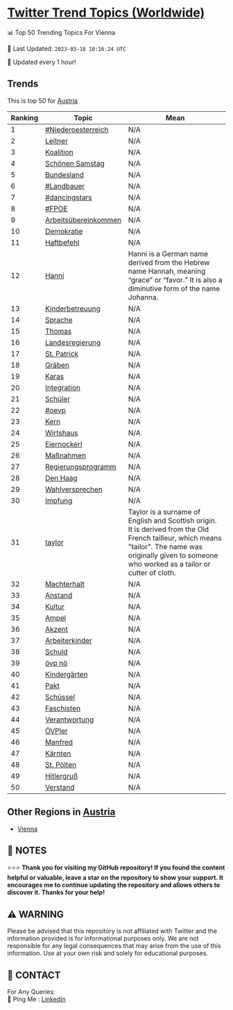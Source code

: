 [Twitter Trend Topics (Worldwide)](https://github.com/ErcinDedeoglu/Twitter-Trend-Topics)
==========


📊 Top 50 Trending Topics For Vienna

📆 Last Updated: `2023-03-18 10:16:24 UTC`

🔧 Updated every 1 hour!


## Trends

This is top 50 for [Austria](</Austria>)

| Ranking | Topic | Mean |
| ------- | ------------ | ------------ |
| 1 | [#Niederoesterreich](http://twitter.com/search?q=%23Niederoesterreich) | N/A |
| 2 | [Leitner](http://twitter.com/search?q=Leitner) | N/A |
| 3 | [Koalition](http://twitter.com/search?q=Koalition) | N/A |
| 4 | [Schönen Samstag](http://twitter.com/search?q=Sch%c3%b6nen+Samstag) | N/A |
| 5 | [Bundesland](http://twitter.com/search?q=Bundesland) | N/A |
| 6 | [#Landbauer](http://twitter.com/search?q=%23Landbauer) | N/A |
| 7 | [#dancingstars](http://twitter.com/search?q=%23dancingstars) | N/A |
| 8 | [#FPOE](http://twitter.com/search?q=%23FPOE) | N/A |
| 9 | [Arbeitsübereinkommen](http://twitter.com/search?q=Arbeits%c3%bcbereinkommen) | N/A |
| 10 | [Demokratie](http://twitter.com/search?q=Demokratie) | N/A |
| 11 | [Haftbefehl](http://twitter.com/search?q=Haftbefehl) | N/A |
| 12 | [Hanni](http://twitter.com/search?q=Hanni) | Hanni is a German name derived from the Hebrew name Hannah, meaning “grace” or “favor.” It is also a diminutive form of the name Johanna. |
| 13 | [Kinderbetreuung](http://twitter.com/search?q=Kinderbetreuung) | N/A |
| 14 | [Sprache](http://twitter.com/search?q=Sprache) | N/A |
| 15 | [Thomas](http://twitter.com/search?q=Thomas) | N/A |
| 16 | [Landesregierung](http://twitter.com/search?q=Landesregierung) | N/A |
| 17 | [St. Patrick](http://twitter.com/search?q=St.+Patrick) | N/A |
| 18 | [Gräben](http://twitter.com/search?q=Gr%c3%a4ben) | N/A |
| 19 | [Karas](http://twitter.com/search?q=Karas) | N/A |
| 20 | [Integration](http://twitter.com/search?q=Integration) | N/A |
| 21 | [Schüler](http://twitter.com/search?q=Sch%c3%bcler) | N/A |
| 22 | [#oevp](http://twitter.com/search?q=%23oevp) | N/A |
| 23 | [Kern](http://twitter.com/search?q=Kern) | N/A |
| 24 | [Wirtshaus](http://twitter.com/search?q=Wirtshaus) | N/A |
| 25 | [Eiernockerl](http://twitter.com/search?q=Eiernockerl) | N/A |
| 26 | [Maßnahmen](http://twitter.com/search?q=Ma%c3%9fnahmen) | N/A |
| 27 | [Regierungsprogramm](http://twitter.com/search?q=Regierungsprogramm) | N/A |
| 28 | [Den Haag](http://twitter.com/search?q=Den+Haag) | N/A |
| 29 | [Wahlversprechen](http://twitter.com/search?q=Wahlversprechen) | N/A |
| 30 | [Impfung](http://twitter.com/search?q=Impfung) | N/A |
| 31 | [taylor](http://twitter.com/search?q=taylor) | Taylor is a surname of English and Scottish origin. It is derived from the Old French tailleur, which means "tailor". The name was originally given to someone who worked as a tailor or cutter of cloth. |
| 32 | [Machterhalt](http://twitter.com/search?q=Machterhalt) | N/A |
| 33 | [Anstand](http://twitter.com/search?q=Anstand) | N/A |
| 34 | [Kultur](http://twitter.com/search?q=Kultur) | N/A |
| 35 | [Ampel](http://twitter.com/search?q=Ampel) | N/A |
| 36 | [Akzent](http://twitter.com/search?q=Akzent) | N/A |
| 37 | [Arbeiterkinder](http://twitter.com/search?q=Arbeiterkinder) | N/A |
| 38 | [Schuld](http://twitter.com/search?q=Schuld) | N/A |
| 39 | [övp nö](http://twitter.com/search?q=%c3%b6vp+n%c3%b6) | N/A |
| 40 | [Kindergärten](http://twitter.com/search?q=Kinderg%c3%a4rten) | N/A |
| 41 | [Pakt](http://twitter.com/search?q=Pakt) | N/A |
| 42 | [Schüssel](http://twitter.com/search?q=Sch%c3%bcssel) | N/A |
| 43 | [Faschisten](http://twitter.com/search?q=Faschisten) | N/A |
| 44 | [Verantwortung](http://twitter.com/search?q=Verantwortung) | N/A |
| 45 | [ÖVPler](http://twitter.com/search?q=%c3%96VPler) | N/A |
| 46 | [Manfred](http://twitter.com/search?q=Manfred) | N/A |
| 47 | [Kärnten](http://twitter.com/search?q=K%c3%a4rnten) | N/A |
| 48 | [St. Pölten](http://twitter.com/search?q=St.+P%c3%b6lten) | N/A |
| 49 | [Hitlergruß](http://twitter.com/search?q=Hitlergru%c3%9f) | N/A |
| 50 | [Verstand](http://twitter.com/search?q=Verstand) | N/A |



## Other Regions in [Austria](</Austria>)

* [Vienna](</Austria/Vienna.md>)



## 📝 NOTES

⭐⭐⭐ **Thank you for visiting my GitHub repository! If you found the content helpful or valuable, leave a star on the repository to show your support. It encourages me to continue updating the repository and allows others to discover it. Thanks for your help!**


## ⚠️ WARNING

Please be advised that this repository is not affiliated with Twitter and the information provided is for informational purposes only. We are not responsible for any legal consequences that may arise from the use of this information. Use at your own risk and solely for educational purposes.


## 📨 CONTACT

 For Any Queries:  
            🏓 Ping Me : [LinkedIn](https://www.linkedin.com/in/ercindedeoglu/)
